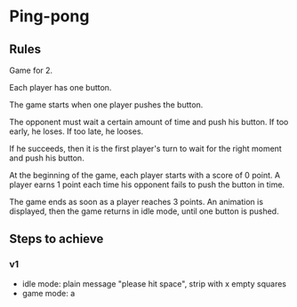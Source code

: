 # Ping-pong

## Rules

Game for 2.

Each player has one button.

The game starts when one player pushes the button.

The opponent must wait a certain amount of time and push his button. If too early, he loses. If too late, he looses.

If he succeeds, then it is the first player's turn to wait for the right moment and push his button.

At the beginning of the game, each player starts with a score of 0 point. A player earns 1 point each time his opponent fails to push the button in time.

The game ends as soon as a player reaches 3 points. An animation is displayed, then the game returns in idle mode, until one button is pushed.

## Steps to achieve

### v1

- idle mode: plain message "please hit space", strip with x empty squares
- game mode: a 
